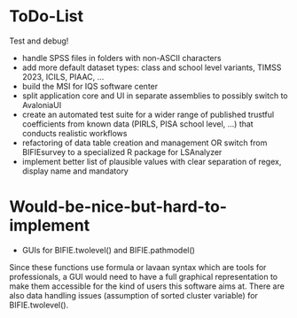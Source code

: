 ﻿# ToDo-List
Test and debug!

* handle SPSS files in folders with non-ASCII characters
* add more default dataset types: class and school level variants, TIMSS 2023, ICILS, PIAAC, ...
* build the MSI for IQS software center
* split application core and UI in separate assemblies to possibly switch to AvaloniaUI
* create an automated test suite for a wider range of published trustful coefficients from known data (PIRLS, PISA school level, ...) that conducts realistic workflows
* refactoring of data table creation and management OR switch from BIFIEsurvey to a specialized R package for LSAnalyzer
* implement better list of plausible values with clear separation of regex, display name and mandatory

# Would-be-nice-but-hard-to-implement
* GUIs for BIFIE.twolevel() and BIFIE.pathmodel()

Since these functions use formula or lavaan syntax which are tools for professionals, a GUI would need to have a full graphical representation to make them accessible for the kind of users this software aims at. There are also data handling issues (assumption of sorted cluster variable) for BIFIE.twolevel().

